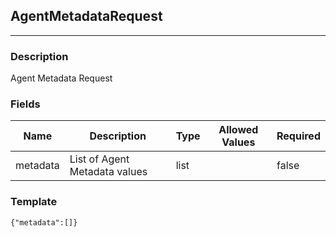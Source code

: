 ## AgentMetadataRequest
---
### Description
Agent Metadata Request
### Fields
| Name | Description | Type | Allowed Values | Required |
| ---- | ----------- | ---- | -------------- | -------- |
| metadata | List of Agent Metadata values | list |  | false |
### Template
```
{"metadata":[]}
```
